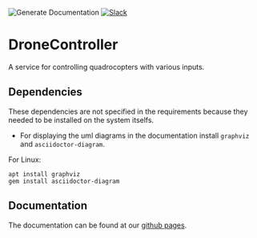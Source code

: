 ![Generate Documentation](https://github.com/Segelzwerg/DroneController/workflows/Generate%20Documentation/badge.svg) [![Slack](https://img.shields.io/badge/chat-onSlack-brightgreen)](https://app.slack.com/client/TSFE416AW/C0101ADT90D)
# DroneController
A service for controlling quadrocopters with various inputs.

## Dependencies
These dependencies are not specified in the requirements because they needed to be installed on the system itselfs.
- For displaying the uml diagrams in the documentation install `graphviz` and `asciidoctor-diagram`.

For Linux: 
```console
apt install graphviz
gem install asciidoctor-diagram
```

## Documentation
The documentation can be found at our [github pages](https://treeandsea.github.io/DroneController/).
